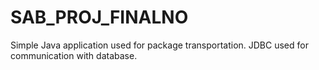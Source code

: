 # SAB_PROJ_FINALNO
 Simple Java application used for package transportation. JDBC used for communication with database.

